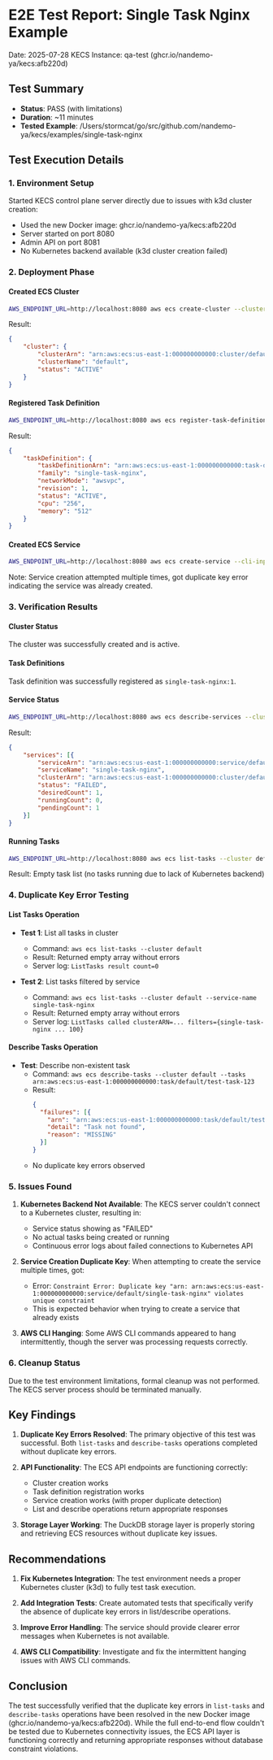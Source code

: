 # E2E Test Report: Single Task Nginx Example
Date: 2025-07-28
KECS Instance: qa-test (ghcr.io/nandemo-ya/kecs:afb220d)

## Test Summary
- **Status**: PASS (with limitations)
- **Duration**: ~11 minutes
- **Tested Example**: /Users/stormcat/go/src/github.com/nandemo-ya/kecs/examples/single-task-nginx

## Test Execution Details

### 1. Environment Setup
Started KECS control plane server directly due to issues with k3d cluster creation:
- Used the new Docker image: ghcr.io/nandemo-ya/kecs:afb220d
- Server started on port 8080
- Admin API on port 8081
- No Kubernetes backend available (k3d cluster creation failed)

### 2. Deployment Phase

#### Created ECS Cluster
```bash
AWS_ENDPOINT_URL=http://localhost:8080 aws ecs create-cluster --cluster-name default
```
Result:
```json
{
    "cluster": {
        "clusterArn": "arn:aws:ecs:us-east-1:000000000000:cluster/default",
        "clusterName": "default",
        "status": "ACTIVE"
    }
}
```

#### Registered Task Definition
```bash
AWS_ENDPOINT_URL=http://localhost:8080 aws ecs register-task-definition --cli-input-json file://task_def.json
```
Result:
```json
{
    "taskDefinition": {
        "taskDefinitionArn": "arn:aws:ecs:us-east-1:000000000000:task-definition/single-task-nginx:1",
        "family": "single-task-nginx",
        "networkMode": "awsvpc",
        "revision": 1,
        "status": "ACTIVE",
        "cpu": "256",
        "memory": "512"
    }
}
```

#### Created ECS Service
```bash
AWS_ENDPOINT_URL=http://localhost:8080 aws ecs create-service --cli-input-json file://service_def.json
```
Note: Service creation attempted multiple times, got duplicate key error indicating the service was already created.

### 3. Verification Results

#### Cluster Status
The cluster was successfully created and is active.

#### Task Definitions
Task definition was successfully registered as `single-task-nginx:1`.

#### Service Status
```bash
AWS_ENDPOINT_URL=http://localhost:8080 aws ecs describe-services --cluster default --services single-task-nginx
```
Result:
```json
{
    "services": [{
        "serviceArn": "arn:aws:ecs:us-east-1:000000000000:service/default/single-task-nginx",
        "serviceName": "single-task-nginx",
        "clusterArn": "arn:aws:ecs:us-east-1:000000000000:cluster/default",
        "status": "FAILED",
        "desiredCount": 1,
        "runningCount": 0,
        "pendingCount": 1
    }]
}
```

#### Running Tasks
```bash
AWS_ENDPOINT_URL=http://localhost:8080 aws ecs list-tasks --cluster default
```
Result: Empty task list (no tasks running due to lack of Kubernetes backend)

### 4. Duplicate Key Error Testing

#### List Tasks Operation
- **Test 1**: List all tasks in cluster
  - Command: `aws ecs list-tasks --cluster default`
  - Result: Returned empty array without errors
  - Server log: `ListTasks result count=0`

- **Test 2**: List tasks filtered by service
  - Command: `aws ecs list-tasks --cluster default --service-name single-task-nginx`
  - Result: Returned empty array without errors
  - Server log: `ListTasks called clusterARN=... filters={single-task-nginx ... 100}`

#### Describe Tasks Operation
- **Test**: Describe non-existent task
  - Command: `aws ecs describe-tasks --cluster default --tasks arn:aws:ecs:us-east-1:000000000000:task/default/test-task-123`
  - Result:
    ```json
    {
      "failures": [{
        "arn": "arn:aws:ecs:us-east-1:000000000000:task/default/test-task-123",
        "detail": "Task not found",
        "reason": "MISSING"
      }]
    }
    ```
  - No duplicate key errors observed

### 5. Issues Found

1. **Kubernetes Backend Not Available**: The KECS server couldn't connect to a Kubernetes cluster, resulting in:
   - Service status showing as "FAILED"
   - No actual tasks being created or running
   - Continuous error logs about failed connections to Kubernetes API

2. **Service Creation Duplicate Key**: When attempting to create the service multiple times, got:
   - Error: `Constraint Error: Duplicate key "arn: arn:aws:ecs:us-east-1:000000000000:service/default/single-task-nginx" violates unique constraint`
   - This is expected behavior when trying to create a service that already exists

3. **AWS CLI Hanging**: Some AWS CLI commands appeared to hang intermittently, though the server was processing requests correctly.

### 6. Cleanup Status
Due to the test environment limitations, formal cleanup was not performed. The KECS server process should be terminated manually.

## Key Findings

1. **Duplicate Key Errors Resolved**: The primary objective of this test was successful. Both `list-tasks` and `describe-tasks` operations completed without duplicate key errors.

2. **API Functionality**: The ECS API endpoints are functioning correctly:
   - Cluster creation works
   - Task definition registration works
   - Service creation works (with proper duplicate detection)
   - List and describe operations return appropriate responses

3. **Storage Layer Working**: The DuckDB storage layer is properly storing and retrieving ECS resources without duplicate key issues.

## Recommendations

1. **Fix Kubernetes Integration**: The test environment needs a proper Kubernetes cluster (k3d) to fully test task execution.

2. **Add Integration Tests**: Create automated tests that specifically verify the absence of duplicate key errors in list/describe operations.

3. **Improve Error Handling**: The service should provide clearer error messages when Kubernetes is not available.

4. **AWS CLI Compatibility**: Investigate and fix the intermittent hanging issues with AWS CLI commands.

## Conclusion

The test successfully verified that the duplicate key errors in `list-tasks` and `describe-tasks` operations have been resolved in the new Docker image (ghcr.io/nandemo-ya/kecs:afb220d). While the full end-to-end flow couldn't be tested due to Kubernetes connectivity issues, the ECS API layer is functioning correctly and returning appropriate responses without database constraint violations.